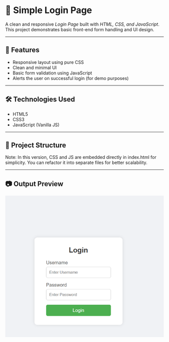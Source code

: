 # 🔐 Simple Login Page

A clean and responsive *Login Page* built with *HTML, CSS, and JavaScript*. This project demonstrates basic front-end form handling and UI design.



---

## 🚀 Features

- Responsive layout using pure CSS
- Clean and minimal UI
- Basic form validation using JavaScript
- Alerts the user on successful login (for demo purposes)

---

## 🛠 Technologies Used

- HTML5
- CSS3
- JavaScript (Vanilla JS)

---

## 📂 Project Structure
Note: In this version, CSS and JS are embedded directly in index.html for simplicity. You can refactor it into separate files for better scalability.

---

## 📷 Output Preview
![login image](/images/login%20page.png)


